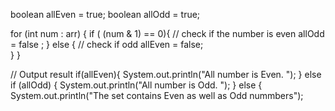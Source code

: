   boolean allEven = true;
  boolean allOdd = true;

  for (int num : arr) {
    if ( (num & 1) == 0){ // check if the number is even
        allOdd = false ;
    } else {              // check if odd
         allEven = false;        
    }
  }

  // Output result
  if(allEven){
    System.out.println("All number is Even. ");
  } else if (allOdd) {
    System.out.println("All number is Odd. "); 
  }  else {
    System.out.println("The set contains Even as well as Odd nummbers");
